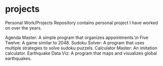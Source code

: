# projects
Personal Work/Projects
Repository contains personal project I have worked on over the years.

Agenda Master: A simple program that organizes appointments.\n
Five Twelve: A game similar to 2048.
Sudoku Solver: A program that uses multiple strategies to solve sudoku puzzels.
Calculator Master: An imitation calculator.
Earthquake Data Viz: A program that maps and visualizes global earthquakes.
